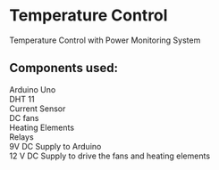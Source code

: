 # Temperature Control
Temperature Control with Power Monitoring System
## Components used:
Arduino Uno </br>
DHT 11 </br>
Current Sensor </br>
DC fans </br>
Heating Elements </br>
Relays </br>
9V DC Supply to Arduino </br>
12 V DC Supply to drive the fans and heating elements </br> 

